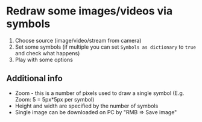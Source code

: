 # Redraw some images/videos via symbols

1. Choose source (image/video/stream from camera)
2. Set some symbols (if multiple you can set `Symbols as dictionary` to `true` and check what happens)
3. Play with some options

## Additional info

- Zoom - this is a number of pixels used to draw a single symbol (E.g. Zoom: 5 = 5px*5px per symbol)
- Height and width are specified by the number of symbols 
- Single image can be downloaded on PC by "RMB => Save image" 